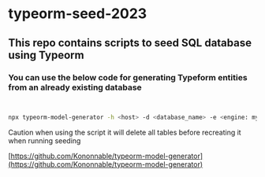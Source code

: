 # typeorm-seed-2023

## This repo contains scripts to seed SQL database using Typeorm


### You can use the below code for generating Typeform entities from an already existing database

```sh


npx typeorm-model-generator -h <host> -d <database_name> -e <engine: mysql|postgres> -u <username> -x <password> --ssl


```
Caution when using the script it will delete all tables before recreating it when running seeding

[https://github.com/Kononnable/typeorm-model-generator](https://github.com/Kononnable/typeorm-model-generator)
